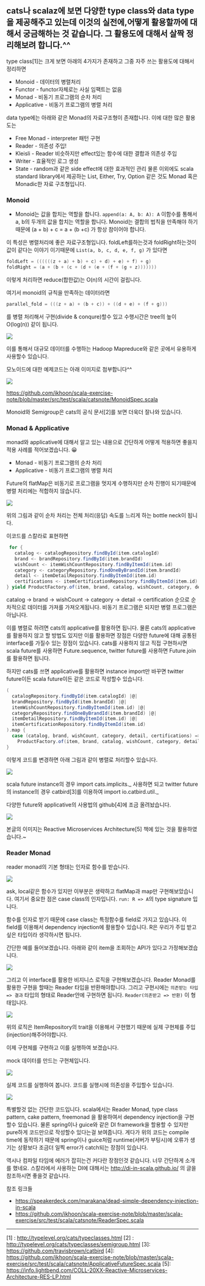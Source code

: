 ## cats나 scalaz에 보면 다양한 type class와 data type을 제공해주고 있는데 이것의 실전에,어떻게 활용할까에 대해서 궁금해하는 것 같습니다. 그 활용도에 대해서 살짝 정리해보려 합니다.^^

type class[1]는 크게 보면 아래의 4가지가 존재하고 그중 자주 쓰는 활용도에 대해서 정리하면
* Monoid - 데이터의 병렬처리
* Functor - functor자체로는 사실 임팩트는 없음
* Monad - 비동기 프로그램의 순차 처리
* Applicative - 비동기 프로그램의 병렬 처리

data type에는 아래와 같은 Monad의 자료구조형이 존재합니다. 이에 대한 많은 활용도는
* Free Monad - interpreter 패턴 구현
* Reader - 의존성 주입!
* Kleisli - Reader 비슷하지만 effect있는 함수에 대한 결합과 의존성 주입
* Writer - 효율적인 로그 생성
* State - random과 같은 side effect에 대한 효과적인 관리
물론 이외에도 scala standard library에서 제공하는 List, Either, Try, Option 같은 것도 Monad 혹은 Monadic한 자료 구조형입니다.

### Monoid

* Monoid는 값을 합치는 역할을 합니다. `append(a: A, b: A): A` 이함수를 통해서 a, b의 두개의 값을 합치는 역할을 합니다. Monoid는 결합의 법칙을 만족해야 하기 때문에 (a + b) + c = a + (b +c) 가 항상 참이어야 합니다.

이 특성은 병렬처리에 좋은 자료구조형입니다. foldLeft를하는것과 foldRight하는것이 값이 같다는 이야기 이기때문에
`List(a, b, c, d, e, f, g)` 가 있다면

```scala
foldLeft = ((((((z + a) + b) + c) + d) + e) + f) + g)
foldRight = (a + (b + (c + (d + (e + (f + (g + z)))))))
```
이렇게 처리하면 reduce(합한값)는 O(n)의 시간이 걸립니다.

여기서 monoid의 규칙을 만족하는 데이터라면
```scala
parallel_fold = (((z + a) + (b + c)) + ((d + e) + (f + g)))
```
를 병렬 처리해서 구현(divide & conqure)할수 있고 수행시간은 tree의 높이 O(log(n)) 같이 됩니다.

![](https://www.mcs.anl.gov/~itf/dbpp/text/img205.gif)

이를 통해서 대규모 데이터를 수행하는 Hadoop Mapreduce와 같은 곳에서 유용하게 사용할수 있습니다.

모노이드에 대한 예제코드는 아래 이미지로 첨부합니다^^

![](https://i.imgur.com/UNMJfzN.png)

https://github.com/ikhoon/scala-exercise-note/blob/master/src/test/scala/catsnote/MonoidSpec.scala

Monoid와 Semigroup은 cats의 공식 문서[2]를 보면 더욱더 잘나와 있습니다.
   
### Monad & Applicative
   
monad와 applicative에 대해서 알고 있는 내용으로 간단하게 어떻게 적용하면 좋을지 적용 사례를 적어보겠습니다. 😀

* Monad - 비동기 프로그램의 순차 처리
* Applicative - 비동기 프로그램의 병렬 처리

Future의 flatMap은 비동기로 프로그램을 멋지게 수행하지만 순차 진행이 되기때문에 병렬 처리에는 적합하지 않습니다.

![](./img/async.png)

위의 그림과 같이 순차 처리는 전체 처리(응답) 속도를 느리게 하는 bottle neck이 됩니다.

이코드를 스칼라로 표현하면
```scala
 for {
   catalog <- catalogRepository.findById(item.catalogId)
   brand <- brandRepository.findById(item.brandId)
   wishCount <- itemWishCountRepository.findByItemId(item.id)
   category <- categoryRepository.findOneByBrandId(item.brandId)
   detail <- itemDetailRepository.findByItemId(item.id)
   certifications <- itemCertificationRepository.findByItemId(item.id)
} yield ProductFactory.of(item, brand, catalog, wishCount, category, detail, certifications)
```
catalog -> brand -> wishCount -> category -> detail -> certification 순으로 순차적으로 데이터를 가져를 가져오게됩니다. 비동기 프로그램은 되지만 병렬 프로그램은 아닙니다.

이를 병렬로 하려면 cats의 applicative를 활용하면 됩니다.
물론 cats의 applicative를 활용하지 않고 할 방법도 있지만 이를 활용하면 장점은 다양한 future에 대해 공통된 interface를 가질수 있는 장점이 있습니다.
cats를 사용하지 않고 직접 구현하시면 scala future를 사용하면 Future.sequence, twitter future를 사용하면 Future.join를 활용하면 됩니다.

하지만 cats를 쓰면 applicative를 활용하면 instance import만 바꾸면  twitter future이든 scala future이든 같은 코드로 작성할수 있습니다.

```scala
(
  catalogRepository.findById(item.catalogId) |@|
  brandRepository.findById(item.brandId) |@|
  itemWishCountRepository.findByItemId(item.id) |@|
  categoryRepository.findOneByBrandId(item.brandId) |@|
  itemDetailRepository.findByItemId(item.id) |@|
  itemCertificationRepository.findByItemId(item.id)
).map {
  case (catalog, brand, wishCount, category, detail, certifications) =>
    ProductFactory.of(item, brand, catalog, wishCount, category, detail, certifications)
}
```

이렇게 코드를 변경하면 아래 그림과 같이 병렬로 처리할수 있습니다.

![](./img/parallel.png)


scala future instance의 경우 import cats.implicits._ 사용하면 되고
twitter future의 instance의 경우 catbird[3]를 이용하여 import io.catbird.util._

다양한 future와 applicative의 사용법의 github[4]에 조금 올려놨습니다.

![](./img/applicative.png)

본글의 이미지는 Reactive Microservices Architecture[5] 책에 있는 것을 활용하였습니다.~


### Reader Monad

reader monad의 기본 형태는 인자로 함수를 받습니다.

![](./img/reader-monad.png)

ask, local같은 함수가 있지만 이부분은 생략하고 flatMap과 map만 구현해보았습니다.
여기서 중요한 점은 case class의 인자입니다. `run: R => A`의 type signature 입니다.

함수를 인자로 받기 때문에 case class는 특정함수를 field로 가지고 있습니다.
이 field를 이용해서 dependency injection에 활용할수 있습니다.
R은 우리가 주입 받고 싶은 타입이라 생각하시면 됩니다.

간단한 예를 들어보겠습니다.
아래와 같이 item을 조회하는 API가 있다고 가정해보겠습니다.
 
![](./img/item-repository.png)

그리고 이 interface를 활용한 비지니스 로직을 구현해보겠습니다.
Reader Monad를 활용한 구현을 할때는 Reader 타입을 반환해야합니다.
그리고 구현시에는 `의존받는 타입 => 결과` 타입의 형태로 Reader안에 구현하면 됩니다.
`Reader(의존받고 => 반환)` 이 형태입니다.
 
![](./img/item-repository-reader.png)

위의 로직은 ItemRepository의 trait을 이용해서 구현했기 때문에 실제 구현체를 주입(injection)해주어야합니다.

이제 구현체를 구현하고 이를 실행하여 보겠습니다.

mock 데이터를 만드는 구현체입니다.

![](./img/item-repository-reader1.png)
 
실제 코드를 실행하여 봅니다.
코드를 실행시에 의존성을 주입할수 있습니다.
 
![](./img/item-repository-reader2.png)

특별할것 없는 간단한 코드입니다.
scala에서는 Reader Monad, type class pattern, cake pattern, freemonad 을 활용하여서 dependency injection을 구현할수 있습니다.
물론 spring이나 guice와 같은 DI framework을 할용할 수 있지만 pure하게 코드만으로 작성할수 있다는걸 보여줍니다.
게다가 위의 코드는 compile time에 동작하기 때문에 spring이나 guice처럼 runtime(서버가 부팅시)에 오류가
 생기는 상황보다 조금더 일찍 error가 catch되는 장점이 있습니다.

역시나 컴파일 타임에 에러가 잡히는건 커다란 장점인것 같습니다. 너무 간단하게 소개를 했네요.
스칼라에서 사용하는 DI에 대해서는 http://di-in-scala.github.io/ 의 글을 참조하시면 좋을것 같습니다.

참조 링크들
* https://speakerdeck.com/marakana/dead-simple-dependency-injection-in-scala
* https://github.com/ikhoon/scala-exercise-note/blob/master/scala-exercise/src/test/scala/catsnote/ReaderSpec.scala


---

[1] : http://typelevel.org/cats/typeclasses.html
[2] : http://typelevel.org/cats/typeclasses/semigroup.html
[3]: https://github.com/travisbrown/catbird
[4]: https://github.com/ikhoon/scala-exercise-note/blob/master/scala-exercise/src/test/scala/catsnote/ApplicativeFutureSpec.scala
[5]: https://info.lightbend.com/COLL-20XX-Reactive-Microservices-Architecture-RES-LP.html 

